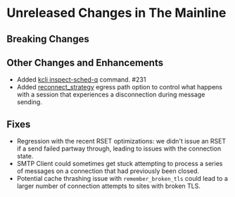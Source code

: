 # Unreleased Changes in The Mainline

## Breaking Changes

## Other Changes and Enhancements

* Added [kcli inspect-sched-q](../reference/kcli/inspect-sched-q.md) command. #231
* Added
  [reconnect_strategy](../reference/kumo/make_egress_path/reconnect_strategy.md)
  egress path option to control what happens with a session that experiences
  a disconnection during message sending.

## Fixes

* Regression with the recent RSET optimizations: we didn't issue an RSET if a send
  failed partway through, leading to issues with the connection state.
* SMTP Client could sometimes get stuck attempting to process a series of messages
  on a connection that had previously been closed.
* Potential cache thrashing issue with `remember_broken_tls` could lead to a larger
  number of connection attempts to sites with broken TLS.
